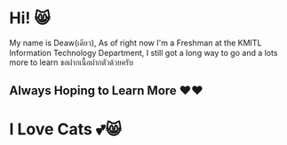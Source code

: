 # Hi! 😸 
My name is Deaw(เดียว), As of right now I'm a Freshman at the KMITL Information Technology Department, I still got a long way to go and a lots more to learn ขอฝากเนื้อฝากตัวด้วยครับ

## Always Hoping to Learn More ❤️❤️

# I Love Cats 💕😸

